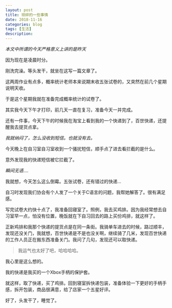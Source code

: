 ```yaml
---
layout: post
title: 琐碎的一些事情
date: 2018-11-16
categories: blog
tags: [生活]
description: 
---
```


*本文中所谓的今天严格意义上讲的是昨天*

因为现在是凌晨时分。

刚洗完澡。等头发干，就坐在这写一篇文章了。

这两周作业有点多，概率统计老师本来说期末收五张试卷的，又突然在前几个星期说明天收。

于是这个星期我就在准备完成概率统计的试卷了。

其实我今天下午才打印，前几天一直在复习，准备今天一并完成。

还有一件事，今天下午的时候我在淘宝上看到我的一个快递到了，百世快递，还提醒我去提货点拿。

_我就纳闷了，怎么没收到短信。也就没有去。_

今天晚上在自习室自习室收到一个骚扰短信，顺手点了进去看拦截的是什么。

意外发现我的快递短信被它拦截了。

_瞬间无语...._

我就想，今天怎么这么倒霉。五张试卷，还有错过的快递...

自习时发现我们协会有个人发了一个关于C语言的问题，我帮她解答了。很有满足感。

写完试卷大约快十点了，我准备回寝室了。照例，我去买鸡排。因为我经常想去自习室早一点，怕没有位置，晚饭就在下自习回去的路上买份鸡排，就这样了。

正新鸡排和我那个快递的提货点是在同一条街。我骑单车进去的时候，路过顺丰，发现还没关门，我就想，百世快递是不是也没关啊，继续骑了几米，发现百世快递的工作人员正在搬东西准备关门。我问了几句，发现还可以取快递。

>我运气也太好了吧，哈哈哈哈。

我心里是这么想的。

我的快递是我买的一个Xbox手柄的保护套。

就这样，取了快递，买了鸡排。回到寝室拆快递包装，准备体验一下更好的手柄手感，拆开包装，商品很满意，给了店家一个五星好评。

好了，头发干了，睡觉了。